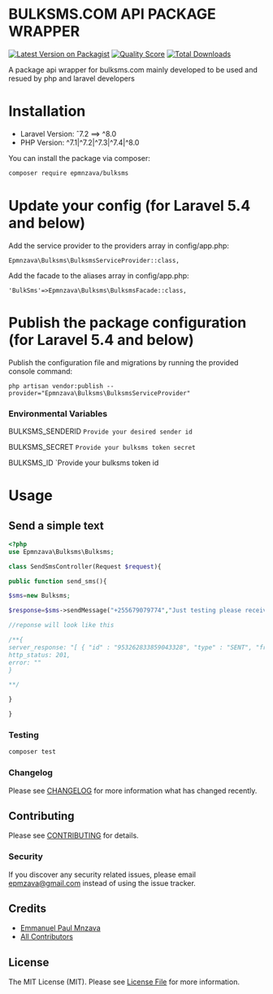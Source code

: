 # BULKSMS.COM API PACKAGE WRAPPER

[![Latest Version on Packagist](https://img.shields.io/packagist/v/epmnzava/bulksms.svg?style=flat-square)](https://packagist.org/packages/epmnzava/bulksms)
[![Quality Score](https://img.shields.io/scrutinizer/g/dbrax/bulksms.svg?style=flat-square)](https://scrutinizer-ci.com/g/epmnzava/bulksms)
[![Total Downloads](https://img.shields.io/packagist/dt/epmnzava/bulksms.svg?style=flat-square)](https://packagist.org/packages/epmnzava/bulksms)

A package api wrapper for bulksms.com mainly developed to be used and resued by php and laravel developers

# Installation

- Laravel Version: ˆ7.2 ==> ^8.0
- PHP Version: ^7.1|^7.2|^7.3|^7.4|^8.0


You can install the package via composer:

```bash
composer require epmnzava/bulksms
```



# Update your config (for Laravel 5.4 and below)
Add the service provider to the providers array in config/app.php:
```
Epmnzava\Bulksms\BulksmsServiceProvider::class,
```
Add the facade to the aliases array in config/app.php:
```
'BulkSms'=>Epmnzava\Bulksms\BulksmsFacade::class,
```

# Publish the package configuration (for Laravel 5.4 and below)
Publish the configuration file and migrations by running the provided console command:
```
php artisan vendor:publish --provider="Epmnzava\Bulksms\BulksmsServiceProvider"
```
### Environmental Variables

BULKSMS_SENDERID `Provide your desired sender id `


BULKSMS_SECRET `Provide your bulksms token secret`

BULKSMS_ID  `Provide your bulksms token id



# Usage

## Send a simple text 
``` php
<?php
use Epmnzava\Bulksms\Bulksms;

class SendSmsController(Request $request){

public function send_sms(){

$sms=new Bulksms;

$response=$sms->sendMessage("+255679079774","Just testing please receive blessings");

//reponse will look like this

/**{
server_response: "[ { "id" : "953262833859043328", "type" : "SENT", "from" : "PamojaWeCan", "to" : "255679079774", "body" : "hellow man", "encoding" : "TEXT", "protocolId" : 0, "messageClass" : 0, "submission" : { "id" : "2-00000000001865236111", "date" : "2021-03-15T12:06:10Z" }, "status" : { "id" : "ACCEPTED.null", "type" : "ACCEPTED", "subtype" : null }, "relatedSentMessageId" : null, "userSuppliedId" : null, "numberOfParts" : null, "creditCost" : null } ]",
http_status: 201,
error: ""
} 

**/

}

}

```

### Testing

``` bash
composer test
```

### Changelog

Please see [CHANGELOG](CHANGELOG.md) for more information what has changed recently.

## Contributing

Please see [CONTRIBUTING](CONTRIBUTING.md) for details.

### Security

If you discover any security related issues, please email epmzava@gmail.com instead of using the issue tracker.

## Credits

- [Emmanuel Paul Mnzava](https://github.com/dbrax)
- [All Contributors](../../contributors)

## License

The MIT License (MIT). Please see [License File](LICENSE.md) for more information.

